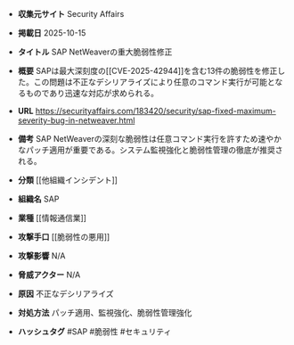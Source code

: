 - **収集元サイト**
Security Affairs

- **掲載日**
2025-10-15

- **タイトル**
SAP NetWeaverの重大脆弱性修正

- **概要**
SAPは最大深刻度の[[CVE-2025-42944]]を含む13件の脆弱性を修正した。この問題は不正なデシリアライズにより任意のコマンド実行が可能となるものであり迅速な対応が求められる。

- **URL**
https://securityaffairs.com/183420/security/sap-fixed-maximum-severity-bug-in-netweaver.html

- **備考**
SAP NetWeaverの深刻な脆弱性は任意コマンド実行を許すため速やかなパッチ適用が重要である。システム監視強化と脆弱性管理の徹底が推奨される。

- **分類**
[[他組織インシデント]]

- **組織名**
SAP

- **業種**
[[情報通信業]]

- **攻撃手口**
[[脆弱性の悪用]]

- **攻撃影響**
N/A

- **脅威アクター**
N/A

- **原因**
不正なデシリアライズ

- **対処方法**
パッチ適用、監視強化、脆弱性管理強化

- **ハッシュタグ**
#SAP #脆弱性 #セキュリティ

